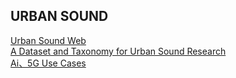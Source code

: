## URBAN SOUND
[Urban Sound Web](https://urbansounddataset.weebly.com/urbansound.html)  
[A Dataset and Taxonomy for Urban Sound Research](http://www.justinsalamon.com/uploads/4/3/9/4/4394963/salamon_urbansound_acmmm14.pdf)  
[Ai、5G Use Cases](https://iot-analytics.com/how-5g-ai-and-iot-enable-intelligent-connectivity/)  
